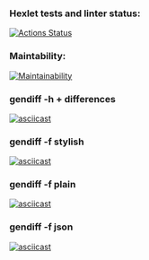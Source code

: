 ### Hexlet tests and linter status:
[![Actions Status](https://github.com/megiazavr/python-project-50/actions/workflows/hexlet-check.yml/badge.svg)](https://github.com/megiazavr/python-project-50/actions)

### Maintability:
[![Maintainability](https://api.codeclimate.com/v1/badges/66f57cb8d7347b5da271/maintainability)](https://codeclimate.com/github/megiazavr/python-project-50/maintainability)

### gendiff -h + differences
[![asciicast](https://asciinema.org/a/31SLevTZWgXAfpWs8fi1VCpaU.svg)](https://asciinema.org/a/31SLevTZWgXAfpWs8fi1VCpaU)

### gendiff -f stylish
[![asciicast](https://asciinema.org/a/SrmiRmHs4VhfnGRNy8Mc5wnUE.svg)](https://asciinema.org/a/SrmiRmHs4VhfnGRNy8Mc5wnUE)

### gendiff -f plain
[![asciicast](https://asciinema.org/a/G9dMgz8FbJcRu1mHsWQgb65sJ.svg)](https://asciinema.org/a/G9dMgz8FbJcRu1mHsWQgb65sJ)

### gendiff -f json
[![asciicast](https://asciinema.org/a/7VPHpjwhD0crD4Xh9ULHM0gWN.svg)](https://asciinema.org/a/7VPHpjwhD0crD4Xh9ULHM0gWN)
